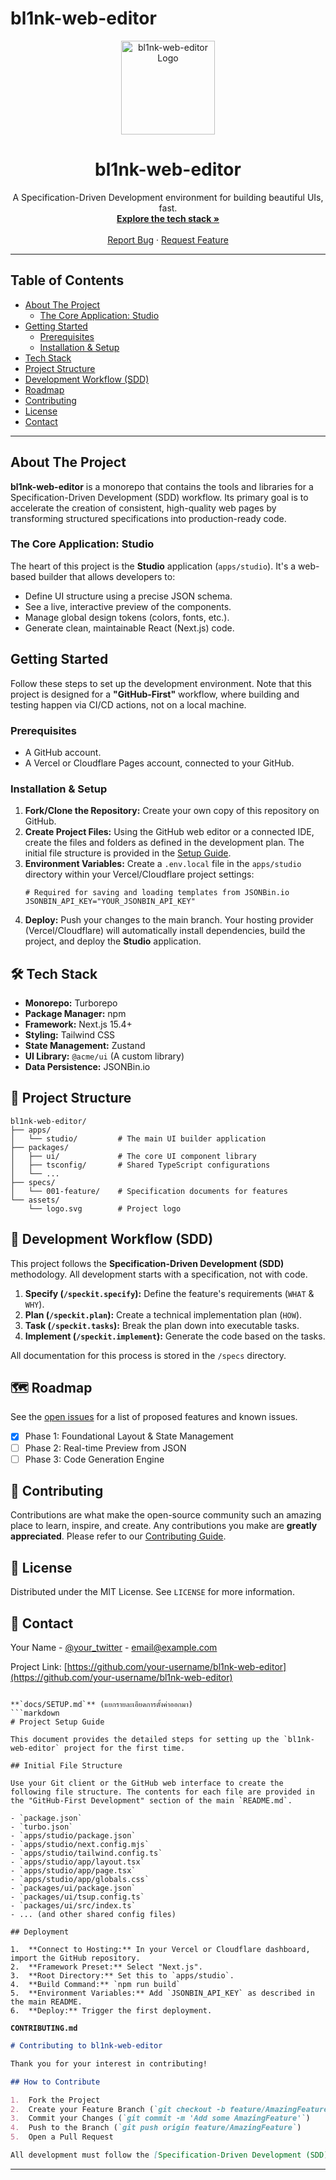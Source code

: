 # bl1nk-web-editor

<div align="center">
  <img src="./assets/logo.svg" alt="bl1nk-web-editor Logo" width="150"/>
  <h1 align="center">bl1nk-web-editor</h1>
  <p align="center">
    A Specification-Driven Development environment for building beautiful UIs, fast.
    <br />
    <a href="#-tech-stack"><strong>Explore the tech stack »</strong></a>
    <br />
    <br />
    <a href="https://github.com/your-username/bl1nk-web-editor/issues">Report Bug</a>
    ·
    <a href="https://github.com/your-username/bl1nk-web-editor/issues">Request Feature</a>
  </p>
</div>

---

## Table of Contents

- [About The Project](#about-the-project)
  - [The Core Application: Studio](#the-core-application-studio)
- [Getting Started](#getting-started)
  - [Prerequisites](#prerequisites)
  - [Installation & Setup](#installation--setup)
- [Tech Stack](#-tech-stack)
- [Project Structure](#-project-structure)
- [Development Workflow (SDD)](#-development-workflow-sdd)
- [Roadmap](#-roadmap)
- [Contributing](#-contributing)
- [License](#-license)
- [Contact](#-contact)

---

## About The Project

**bl1nk-web-editor** is a monorepo that contains the tools and libraries for a Specification-Driven Development (SDD) workflow. Its primary goal is to accelerate the creation of consistent, high-quality web pages by transforming structured specifications into production-ready code.

### The Core Application: Studio

The heart of this project is the **Studio** application (`apps/studio`). It's a web-based builder that allows developers to:
*   Define UI structure using a precise JSON schema.
*   See a live, interactive preview of the components.
*   Manage global design tokens (colors, fonts, etc.).
*   Generate clean, maintainable React (Next.js) code.

## Getting Started

Follow these steps to set up the development environment. Note that this project is designed for a **"GitHub-First"** workflow, where building and testing happen via CI/CD actions, not on a local machine.

### Prerequisites

- A GitHub account.
- A Vercel or Cloudflare Pages account, connected to your GitHub.

### Installation & Setup

1.  **Fork/Clone the Repository:** Create your own copy of this repository on GitHub.
2.  **Create Project Files:** Using the GitHub web editor or a connected IDE, create the files and folders as defined in the development plan. The initial file structure is provided in the [Setup Guide](./docs/SETUP.md).
3.  **Environment Variables:** Create a `.env.local` file in the `apps/studio` directory within your Vercel/Cloudflare project settings:
    ```
    # Required for saving and loading templates from JSONBin.io
    JSONBIN_API_KEY="YOUR_JSONBIN_API_KEY"
    ```
4.  **Deploy:** Push your changes to the main branch. Your hosting provider (Vercel/Cloudflare) will automatically install dependencies, build the project, and deploy the **Studio** application.

## 🛠️ Tech Stack

- **Monorepo:** Turborepo
- **Package Manager:** npm
- **Framework:** Next.js 15.4+
- **Styling:** Tailwind CSS
- **State Management:** Zustand
- **UI Library:** `@acme/ui` (A custom library)
- **Data Persistence:** JSONBin.io

## 📂 Project Structure

```
bl1nk-web-editor/
├── apps/
│   └── studio/         # The main UI builder application
├── packages/
│   ├── ui/             # The core UI component library
│   ├── tsconfig/       # Shared TypeScript configurations
│   └── ...
├── specs/
│   └── 001-feature/    # Specification documents for features
└── assets/
    └── logo.svg        # Project logo
```

## 🌊 Development Workflow (SDD)

This project follows the **Specification-Driven Development (SDD)** methodology. All development starts with a specification, not with code.

1.  **Specify (`/speckit.specify`):** Define the feature's requirements (`WHAT` & `WHY`).
2.  **Plan (`/speckit.plan`):** Create a technical implementation plan (`HOW`).
3.  **Task (`/speckit.tasks`):** Break the plan down into executable tasks.
4.  **Implement (`/speckit.implement`):** Generate the code based on the tasks.

All documentation for this process is stored in the `/specs` directory.

## 🗺️ Roadmap

See the [open issues](https://github.com/your-username/bl1nk-web-editor/issues) for a list of proposed features and known issues.

- [x] Phase 1: Foundational Layout & State Management
- [ ] Phase 2: Real-time Preview from JSON
- [ ] Phase 3: Code Generation Engine

## 🤝 Contributing

Contributions are what make the open-source community such an amazing place to learn, inspire, and create. Any contributions you make are **greatly appreciated**. Please refer to our [Contributing Guide](./CONTRIBUTING.md).

## 📄 License

Distributed under the MIT License. See `LICENSE` for more information.

## 📧 Contact

Your Name - [@your_twitter](https://twitter.com/your_twitter) - email@example.com

Project Link: [https://github.com/your-username/bl1nk-web-editor](https://github.com/your-username/bl1nk-web-editor)
```

**`docs/SETUP.md`** (แยกรายละเอียดการตั้งค่าออกมา)
```markdown
# Project Setup Guide

This document provides the detailed steps for setting up the `bl1nk-web-editor` project for the first time.

## Initial File Structure

Use your Git client or the GitHub web interface to create the following file structure. The contents for each file are provided in the "GitHub-First Development" section of the main `README.md`.

- `package.json`
- `turbo.json`
- `apps/studio/package.json`
- `apps/studio/next.config.mjs`
- `apps/studio/tailwind.config.ts`
- `apps/studio/app/layout.tsx`
- `apps/studio/app/page.tsx`
- `apps/studio/app/globals.css`
- `packages/ui/package.json`
- `packages/ui/tsup.config.ts`
- `packages/ui/src/index.ts`
- ... (and other shared config files)

## Deployment

1.  **Connect to Hosting:** In your Vercel or Cloudflare dashboard, import the GitHub repository.
2.  **Framework Preset:** Select "Next.js".
3.  **Root Directory:** Set this to `apps/studio`.
4.  **Build Command:** `npm run build`
5.  **Environment Variables:** Add `JSONBIN_API_KEY` as described in the main README.
6.  **Deploy:** Trigger the first deployment.
```

**`CONTRIBUTING.md`**
```markdown
# Contributing to bl1nk-web-editor

Thank you for your interest in contributing!

## How to Contribute

1.  Fork the Project
2.  Create your Feature Branch (`git checkout -b feature/AmazingFeature`)
3.  Commit your Changes (`git commit -m 'Add some AmazingFeature'`)
4.  Push to the Branch (`git push origin feature/AmazingFeature`)
5.  Open a Pull Request

All development must follow the [Specification-Driven Development (SDD)](./README.md#development-workflow-sdd) process.
```

---